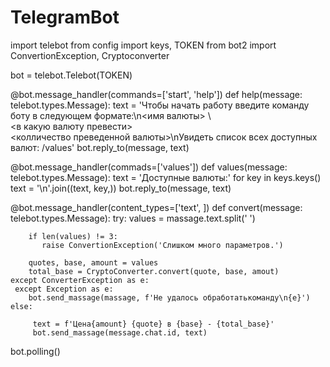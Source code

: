 # TelegramBot

import telebot
from config import keys, TOKEN
from bot2 import ConvertionException, Cryptoconverter

bot = telebot.Telebot(TOKEN)


@bot.message_handler(commands=['start', 'help'])
def help(message: telebot.types.Message):
    text = 'Чтобы начать работу введите команду боту в следующем формате:\n<имя валюты> \ \
<в какую валюту превести> \
<колличество преведенной валюты>\nУвидеть список всех доступных валют: /values'
    bot.reply_to(message, text)


@bot.message_handler(commads=['values'])
def values(message: telebot.types.Message):
    text = 'Доступные валюты:'
        for key in keys.keys()
        text = '\n'.join((text, key,))
    bot.reply_to(message, text)


@bot.message_handler(content_types=['text', ])
def convert(message: telebot.types.Message):
    try:
        values = massage.text.split(' ')

        if len(values) != 3:
           raise ConvertionException('Слишком много параметров.')

        quotes, base, amount = values
        total_base = CryptoConverter.convert(quote, base, amout)
    except ConverterException as e:
     except Exception as e:
        bot.send_massage(massage, f'Не удалось обработатькоманду\n{e}')
    else:

         text = f'Цена{amount} {quote} в {base} - {total_base}'
         bot.send_massage(message.chat.id, text)

 bot.polling()
